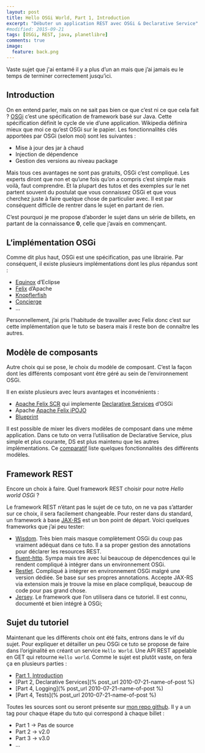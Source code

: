 ```yaml
---
layout: post
title: Hello OSGi World, Part 1, Introduction
excerpt: "Débuter un application REST avec OSGi & Declarative Service"
#modified: 2015-09-21
tags: [OSGi, REST, java, planetlibre]
comments: true
image:
  feature: back.png
---
```


Vaste sujet que j'ai entamé il y a plus d’un an mais que j’ai jamais eu le temps de terminer correctement jusqu’ici.

## Introduction
On en entend parler, mais on ne sait pas bien ce que c’est ni ce que cela fait ? [OSGi](http://www.osgi.org/) c’est une
spécification de framework basé sur Java. Cette spécification définit le cycle de vie d’une application. Wikipedia
définira mieux que moi ce qu’est OSGi sur le papier. Les fonctionnalités clés apportées par OSGi (selon moi) sont les
suivantes :

* Mise à jour des jar à chaud
* Injection de dépendence
* Gestion des versions au niveau package

Mais tous ces avantages ne sont pas gratuits, OSGi c’est compliqué. Les experts diront que non et qu’une fois qu’on a
compris c’est simple mais voilà, faut comprendre. Et la plupart des tutos et des exemples sur le net partent souvent
du postulat que vous connaissez OSGi et que vous cherchez juste à faire quelque chose de particulier avec.
Il est par conséquent difficile de rentrer dans le sujet en partant de rien.

C’est pourquoi je me propose d’aborder le sujet dans un série de billets, en partant de la connaissance **0**, celle
que j’avais en commençant.

## L’implémentation OSGi
Comme dit plus haut, OSGi est une spécification, pas une librairie. Par conséquent, il existe plusieurs implémentations
dont les plus répandus sont :

* [Equinox](https://www.eclipse.org/equinox/) d’Eclipse
* [Felix](https://felix.apache.org/) d’Apache
* [Knopflerfish](http://www.knopflerfish.org/)
* [Concierge](http://concierge.sourceforge.net/)
* ...

Personnellement, j’ai pris l’habitude de travailler avec Felix donc c’est sur cette implémentation que le tuto se basera
mais il reste bon de connaître les autres.

## Modèle de composants
Autre choix qui se pose, le choix du modèle de composant. C’est la façon dont les différents composant vont être géré
au sein de l’environnement OSGi.

Il en existe plusieurs avec leurs avantages et inconvénients :

 * [Apache Felix SCR](https://felix.apache.org/documentation/subprojects/apache-felix-service-component-runtime.html)
 qui implemente [Declarative Services](http://wiki.osgi.org/wiki/Declarative_Services) d’OSGi
 * Apache [Apache Felix iPOJO](https://felix.apache.org/documentation/subprojects/apache-felix-ipojo.html)
 * [Blueprint](http://wiki.osgi.org/wiki/Blueprint)

Il est possible de mixer les divers modèles de composant dans une même application. Dans ce tuto on verra l’utilisation
de Declarative Service, plus simple et plus courante, DS est plus maintenu que les autres implémentations.
Ce [comparatif](https://felix.apache.org/documentation/subprojects/apache-felix-ipojo/apache-felix-ipojo-userguide/ipojo-faq.html#how-does-ipojo-compare-to-declarative-services-or-blueprint)
liste quelques fonctionnalités des différents modèles.

## Framework REST
Encore un choix à faire. Quel framework REST choisir pour notre *Hello world OSGi* ?

Le framework REST n’étant pas le sujet de ce tuto, on ne va pas s’attarder sur ce choix, il sera facilement changeable. Pour rester dans du standard, un
framework à base [JAX-RS](https://jax-rs-spec.java.net/) est un bon point de départ. Voici quelques frameworks que j’ai peu tester:

* [Wisdom](http://wisdom-framework.org/). Très bien mais masque complètement OSGi du coup pas vraiment adéquat dans ce tuto. Il a sa proper gestion des
annotations pour déclarer les resources REST.
* [fluent-http](https://github.com/CodeStory/fluent-http). Sympa mais tire avec lui beaucoup de dépencdences qui le rendent compliqué à intégrer dans un environnement OSGi.
* [Restlet](http://restlet.com/projects/restlet-framework/). Compliqué à intégrer en environnement OSGi malgré une version dédiée. Se base sur ses propres
annotations. Accepte JAX-RS via extension mais je trouve la mise en place compliqué, beaucoup de code pour pas grand chose.
* [Jersey](https://jersey.java.net/). Le framework que l’on utilisera dans ce tutoriel. Il est connu, documenté et bien intégré à OSGi;

## Sujet du tutoriel
Maintenant que les différents choix ont été faits, entrons dans le vif du sujet. Pour expliquer et détailler un peu
OSGi ce tuto se propose de faire dans l’originalité en créant un service `Hello World`. Une API REST appelable en GET
qui retourne `Hello world`. Comme le sujet est plutôt vaste, on fera ça en plusieurs parties :

* [Part 1, Introduction]()
* [Part 2, Declarative Services](% post_url 2010-07-21-name-of-post %)
* [Part 4, Logging](% post_url 2010-07-21-name-of-post %)
* [Part 4, Tests](% post_url 2010-07-21-name-of-post %)

Toutes les sources sont ou seront présente sur [mon repo github](https://github.com/Marthym/hello-osgi-world). Il y a un tag pour chaque étape du tuto qui correspond à chaque billet :
* Part 1 -> Pas de source
* Part 2 -> v2.0
* Part 3 -> v3.0
* ...
